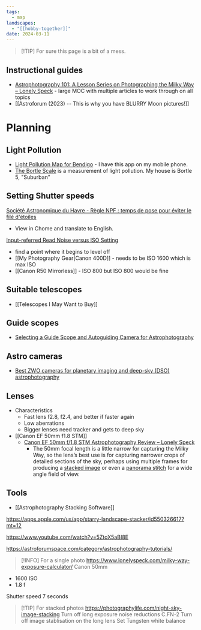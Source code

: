 ```yaml
---
tags:
  - map
landscapes:
  - "[[hobby-together]]"
date: 2024-03-11
---
```

> [!TIP] For sure this page is a bit of a mess.

## Instructional guides
- [Astrophotography 101: A Lesson Series on Photographing the Milky Way – Lonely Speck](https://www.lonelyspeck.com/astrophotography-101/) - large MOC with multiple articles to work through on all topics
- [[Astroforum (2023) -- This is why you have BLURRY Moon pictures!]]

# Planning
## Light Pollution
- [Light Pollution Map for Bendigo](https://www.lightpollutionmap.info/#zoom=10.00&lat=-36.7582&lon=144.2802&layers=0BFFFFFTFFFFFFFFFFF) - I have this app on my mobile phone.
- [The Bortle Scale](https://en.wikipedia.org/wiki/Bortle_scale) is a measurement of light pollution. My house is Bortle 5, "Suburban"

## Setting Shutter speeds 
[Société Astronomique du Havre - Règle NPF : temps de pose pour éviter le filé d'étoiles](https://web.archive.org/web/20200220123345/https://www.sahavre.fr/tutoriels/astrophoto/34-regle-npf-temps-de-pose-pour-eviter-le-file-d-etoiles)
- View in Chome and translate to English.

[Input-referred Read Noise versus ISO Setting](https://www.photonstophotos.net/Charts/RN_e.htm)
- find a point where it begins to level off
- [[My Photography Gear|Canon 400D]] - needs to be ISO 1600 which is max ISO
- [[Canon R50 Mirrorless]] - ISO 800 but ISO 800 would be fine

## Suitable telescopes
- [[Telescopes I May Want to Buy]]

## Guide scopes
- [Selecting a Guide Scope and Autoguiding Camera for Astrophotography](https://astroforumspace.com/selecting-a-guide-scope-and-autoguiding-camera-for-astrophotography/)

## Astro cameras
- [Best ZWO cameras for planetary imaging and deep-sky (DSO) astrophotography](https://astroforumspace.com/best-zwo-cameras-for-planetary-imaging-and-deep-sky-dso-astrophotography/)

## Lenses
- Characteristics
	- Fast lens f2.8, f2.4, and better if faster again
	- Low aberrations 
	- Bigger lenses need tracker and gets to deep sky
- [[Canon EF 50mm f1.8 STM]]
	- [Canon EF 50mm f/1.8 STM Astrophotography Review – Lonely Speck](https://www.lonelyspeck.com/canon-ef-50mm-f1-8-stm-astrophotography-review/)
		- The 50mm focal length is a little narrow for capturing the Milky Way, so the lens’s best use is for capturing narrower crops of detailed sections of the sky, perhaps using multiple frames for producing a [stacked image](https://www.lonelyspeck.com/photographing-and-processing-the-constellation-orion-astrophotography-image-stacking-and-lrgb-processing/) or even a [panorama stitch](https://www.lonelyspeck.com/medium-format-astrophotography-with-panorama-stitching/) for a wide angle field of view.

## Tools
- [[Astrophotography Stacking Software]]

https://apps.apple.com/us/app/starry-landscape-stacker/id550326617?mt=12

https://www.youtube.com/watch?v=5ZtoX5aBI8E

https://astroforumspace.com/category/astrophotography-tutorials/


> [!INFO] For a single photo
https://www.lonelyspeck.com/milky-way-exposure-calculator/
Canon 50mm 
- 1600 ISO
- 1.8 f

Shutter speed 7 seconds

> [!TIP] For stacked photos
https://photographylife.com/night-sky-image-stacking
Turn off long exposure noise reductions C.FN-2
Turn off image stablisation on the long lens
Set Tungsten white balance